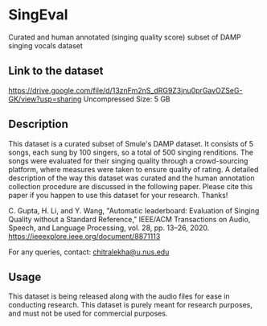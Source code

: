 # SingEval
Curated and human annotated (singing quality score) subset of DAMP singing vocals dataset

## Link to the dataset
https://drive.google.com/file/d/13znFm2nS_dRG9Z3jnu0prGavOZSeG-GK/view?usp=sharing
Uncompressed Size: 5 GB

## Description
This dataset is a curated subset of Smule's DAMP dataset. It consists of 5 songs, each sung by 100 singers, so a total of 500 singing renditions. The songs were evaluated for their singing quality through a crowd-sourcing platform, where measures were taken to ensure quality of rating.
A detailed description of the way this dataset was curated and the human annotation collection procedure are discussed in the following paper. Please cite this paper if you happen to use this dataset for your research. Thanks!

C. Gupta, H. Li, and Y. Wang, "Automatic leaderboard: Evaluation of Singing Quality without a Standard Reference," IEEE/ACM Transactions on Audio, Speech, and Language Processing, vol. 28, pp. 13–26, 2020.
https://ieeexplore.ieee.org/document/8871113

For any queries, contact: chitralekha@u.nus.edu

## Usage
This dataset is being released along with the audio files for ease in conducting research. This dataset is purely meant for research purposes, and must not be used for commercial purposes.



